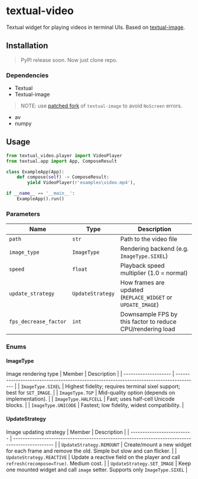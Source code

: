 # textual-video

Textual widget for playing videos in terminal UIs. Based on [textual-image](https://github.com/lnqs/textual-image).

## Installation
> PyPI release soon. Now just clone repo.

### Dependencies
 - Textual
 - Textual-image
 > NOTE: use [patched fork](https://github.com/firedotguy/textual-image/) of `textual-image` to avoid `NoScreen` errors.

 - av
 - numpy

## Usage
```python
from textual_video.player import VideoPlayer
from textual.app import App, ComposeResult

class ExampleApp(App):
    def compose(self) -> ComposeResult:
        yield VideoPlayer(r'examples\video.mp4'),

if __name__ == '__main__':
    ExampleApp().run()
```
### Parameters
| Name                  |             Type | Description                                                 |
| --------------------- | ---------------- | ----------------------------------------------------------- |
| `path`                |            `str` | Path to the video file                                      |
| `image_type`          |      `ImageType` | Rendering backend (e.g. `ImageType.SIXEL`)                  |
| `speed`               |          `float` | Playback speed multiplier (1.0 = normal)                    |
| `update_strategy`     | `UpdateStrategy` | How frames are updated (`REPLACE_WIDGET` or `UPDATE_IMAGE`) |
| `fps_decrease_factor` |            `int` | Downsample FPS by this factor to reduce CPU/rendering load  |

### Enums
#### ImageType
Image rendering type
| Member               | Description                                                                             |
| -------------------- | --------------------------------------------------------------------------------------- |
| `ImageType.SIXEL`    | Highest fidelity; requires terminal sixel support; best for `SET_IMAGE`.                |
| `ImageType.TGP`      | Mid-quality option (depends on implementation).                                         |
| `ImageType.HALFCELL` | Fast; uses half-cell Unicode blocks.                                                    |
| `ImageType.UNICODE`  | Fastest; low fidelity, widest compatibility.                                            |
#### UpdateStrategy
Image updating strategy
| Member                     | Description                                                                                     |
| -------------------------- | ----------------------------------------------------------------------------------------------- |
| `UpdateStrategy.REMOUNT`   | Create/mount a new widget for each frame and remove the old. Simple but slow and can flicker.   |
| `UpdateStrategy.REACTIVE`  | Update a reactive field on the player and call `refresh(recompose=True)`. Medium cost.          |
| `UpdateStrategy.SET_IMAGE` | Keep one mounted widget and call `image` setter. Supports only `ImageType.SIXEL`                |
